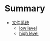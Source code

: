 # Summary

- [文件系统](./xv6-filesystem/Filesystem_Hierachy.md)
  - [low level](./xv6-filesystem/low_level.md)
  - [high level](./xv6-filesystem/high_level.md)
